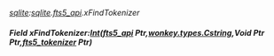 _[sqlite](../../modules/sqlite/sqlite-module.md):[sqlite](../../modules/sqlite/sqlite-module.md).[fts5\_api](../../modules/sqlite/sqlite-fts5_api.md).xFindTokenizer_
##### Field xFindTokenizer:[Int](../../modules/wonkey/wonkey-types-int.md)([fts5_api](../../modules/sqlite/sqlite-fts5_api.md) Ptr,[wonkey.types.Cstring](../../modules/wonkey/wonkey-types-cstring.md),Void Ptr Ptr,[fts5_tokenizer](../../modules/sqlite/sqlite-fts5_tokenizer.md) Ptr)
